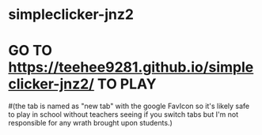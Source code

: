 # simpleclicker-jnz2

# GO TO https://teehee9281.github.io/simpleclicker-jnz2/ TO PLAY

#(the tab is named as "new tab" with the google FavIcon so it's likely safe to play in school without teachers seeing if you switch tabs but I'm not responsible for any wrath brought upon students.)
